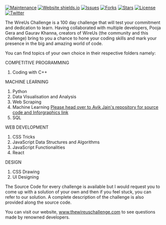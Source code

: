 [![Maintenance](https://img.shields.io/badge/Maintained%3F-yes-green.svg)](https://GitHub.com/Naereen/StrapDown.js/graphs/commit-activity)
[![Website shields.io](https://img.shields.io/website-up-down-green-red/http/shields.io.svg)](http://shields.io/)
[![Issues](https://img.shields.io/github/issues/pooja-gera/TheWireUsChallenge)](https://shields.io)
[![Forks](https://img.shields.io/github/forks/pooja-gera/TheWireUsChallenge)](https://shields.io)
[![Stars](https://img.shields.io/github/stars/pooja-gera/TheWireUsChallenge)](https://shields.io)
[![License](https://img.shields.io/github/license/pooja-gera/TheWireUsChallenge)](https://shields.io)
[![Twitter](https://img.shields.io/twitter/url?style=social&url=https%3A%2F%2Ftwitter.com%2Fpoojagera0_0)](https://shields.io)



The WireUs Challenge is a 100 day challenge that will test your commitment and dedication to learn. Having collaborated with multiple developers, Pooja Gera and Gaurav Khanna, creators of WireUs (the community and this challenge) bring to you a chance to hone your coding skills and mark your presence in the big and amazing world of code.

You can find topics of your own choice in their respective folders namely:

COMPETITIVE PROGRAMMING 
1. Coding with C++

MACHINE LEARNING 
1. Python 
2. Data Visualisation and Analysis
3. Web Scraping 
4. Machine Learning [Please head over to Avik Jain's repository for source code and Inforgraphics link](https://github.com/Avik-Jain/100-Days-Of-ML-Code)
5. SQL 

WEB DEVELOPMENT
1. CSS Tricks
2. JavaScript Data Structures and Algorithms
3. JavaScript Functionalities
4. React

DESIGN
1. CSS Drawing 
2. UI Designing 

The Source Code for every challenge is available but I would request you to come up with a solution of your own and then if you feel stuck, you can refer to our solution. A complete description of the challenge is also provided along the source code.

You can visit our website, www.thewireuschallenge.com to see questions made by renowned developers.
